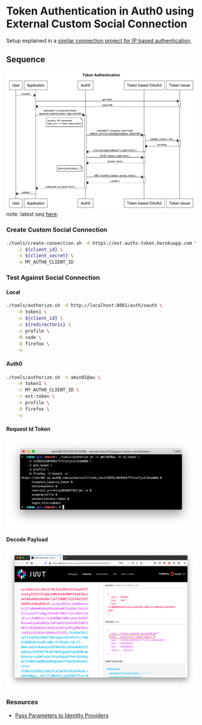 # Token Authentication in Auth0 using External Custom Social Connection
Setup explained in a [similar connection project for IP based authentication](https://github.com/abbaspour/auth0-ext-authz-ip).

## Sequence
![sequence diagram](./screenshots/sequence-diagram.png)
note: latest seq [here](https://www.websequencediagrams.com/files/render?link=D3705RSBF0BGz0Ab6czXz3k5bnSo9Q0bMBb6VnzJRq3aw3xOmCD6wfpUVQMZM3SK).

### Create Custom Social Connection

```bash
./tools/create-connection.sh -d https://ext-authz-token.herokuapp.com \
    -c ${client_id} \
    -x ${client_secret} \
    -e MY_AUTH0_CLIENT_ID
```

### Test Against Social Connection
#### Local
```bash
./tools/authorize.sh -d http://localhost:8081/auth/oauth \
    -H token1 \
    -c ${client_id} \
    -u ${redirectUris} \
    -s profile \
    -R code \
    -b firefox \
    -o
```

#### Auth0
```bash
./tools/authorize.sh -t amin01@au \
    -H token1 \
    -c MY_AUTH0_CLIENT_ID \
    -r ext-token \
    -s profile \
    -b firefox \
    -o
```

#### Request Id Token
![sequence diagram](./screenshots/cli-open.png)

#### Decode Payload
![sequence diagram](./screenshots/id_token.png)

### Resources 
- [Pass Parameters to Identity Providers](https://auth0.com/docs/connections/pass-parameters-to-idps)
